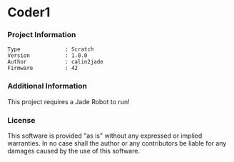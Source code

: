 Coder1
================



### Project Information
```
Type              : Scratch
Version           : 1.0.0
Author            : calin2jade
Firmware          : 42
```

### Additional Information
This project requires a Jade Robot to run!

### License
This software is provided "as is" without any expressed or implied warranties.  In no case shall the author or any contributors be liable for any damages caused by the use of this software.

